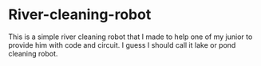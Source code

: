 # River-cleaning-robot
This is a simple river cleaning robot that I made to help one of my junior to provide him with code and circuit. I guess I should call it lake or pond cleaning robot.
